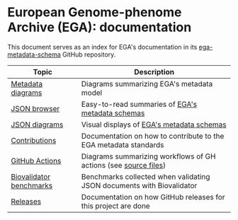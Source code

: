 # European Genome-phenome Archive (EGA): documentation
This document serves as an index for EGA's documentation in its [ega-metadata-schema](https://github.com/EbiEga/ega-metadata-schema) GitHub repository.

| Topic 	|   Description 	|
|-------	|   ------      	|
| [Metadata diagrams](./metadata_model/) 	|   Diagrams summarizing EGA's metadata model 	|
| [JSON browser](./json_browser/) 	|   Easy-to-read summaries of [EGA's metadata schemas](../schemas/) 	|
| [JSON diagrams](./json_diagrams/) 	|   Visual displays of [EGA's metadata schemas](../schemas/) 	|
| [Contributions](./contributing.md) 	|   Documentation on how to contribute to the EGA metadata standards 	|
| [GitHub Actions](./gh_workflows/) 	|   Diagrams summarizing workflows of GH actions (see [source files](../.github/workflows/)) 	|
| [Biovalidator benchmarks](./biovalidator_benchmarks/) 	|   Benchmarks collected when validating JSON documents with Biovalidator |
| [Releases](./releases/) 	|   Documentation on how GitHub releases for this project are done |